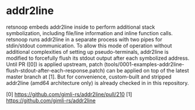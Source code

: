 addr2line
=========

retsnoop embeds addr2line inside to perform additional stack symbolization,
including file/line information and inline function calls. retsnoop runs
addr2line in a separate process with two pipes for stdin/stdout communication.
To allow this mode of operation without additional complexities of setting up
pseudo-terminals, addr2line is modified to forcefully flush its stdout output
after each symbolized address. Until PR ([0]) is applied upstream, patch
(tools/0001-examples-addr2line-flush-stdout-after-each-response.patch) can be
applied on top of the latest master branch at [1]. But for convenience,
custom-built and stripped addr2line (amd64 architecture only) is already
checked in in this repository.

  [0] https://github.com/gimli-rs/addr2line/pull/210
  [1] https://github.com/gimli-rs/addr2line


